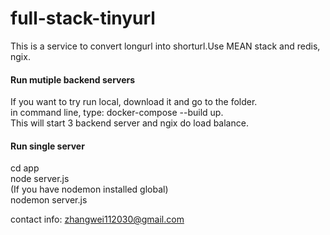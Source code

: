 # full-stack-tinyurl
This is a service to convert longurl into shorturl.Use MEAN stack and redis, ngix.

#### Run mutiple backend servers</br>
If you want to try run local, download it and go to the folder.</br>
in command line, type:  docker-compose --build up.</br>
This will start 3 backend server and ngix do load balance.</br>

#### Run single server
cd app</br>
node server.js</br>
(If you have nodemon installed global)</br>
nodemon server.js</br>


contact info: zhangwei112030@gmail.com


